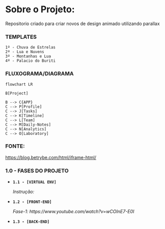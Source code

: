 # Sobre o Projeto:
Repositorio criado para criar novos de design animado utilizando parallax


### TEMPLATES

```
1º - Chuva de Estrelas
2º - Lua e Nuvens
3º - Montanhas e Lua
4º - Palacio do Buriti
```


### FLUXOGRAMA/DIAGRAMA

```mermaid
flowchart LR

B[Project]

B --> C{APP}
C --> P[Profile]
C --> J[Tasks]
C --> K[Timeline]
C --> L[Team]
C --> M[Daily-Notes]
C --> N[Analytics]
C --> O[Laboratory]

```

### FONTE:

https://blog.betrybe.com/html/iframe-html/

### 1.0 - FASES DO PROJETO

<ul>
  
  <li>
    <p><b><code>1.1 - [VIRTUAL ENV] </code></b></p>
    <p><i> Instrução:  </i></p>
  </li>
  
  <li>
    <p><b><code>1.2 - [FRONT-END] </code></b></p>
    <p><i> Fase-1: https://www.youtube.com/watch?v=wCOInE7-E0I  </i></p>
  </li> 
  
  <li>
    <p><b><code>1.3 - [BACK-END] </code></b></p>
    <p><i>  </i></p>
  </li>
  
</ul>

